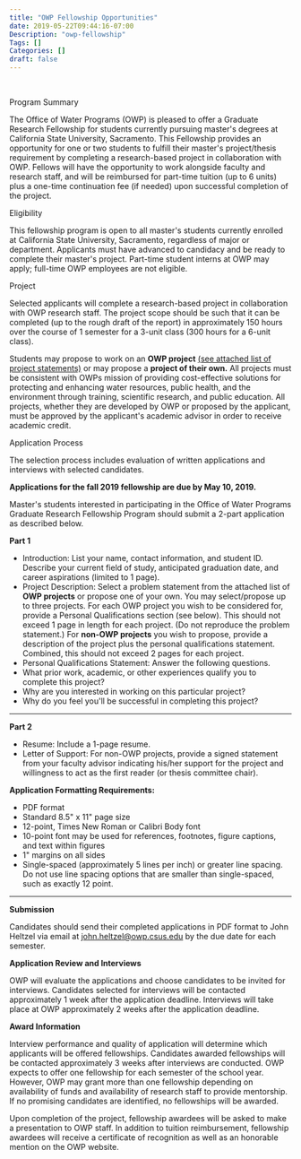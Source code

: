 ```yaml
---
title: "OWP Fellowship Opportunities"
date: 2019-05-22T09:44:16-07:00
Description: "owp-fellowship"
Tags: []
Categories: []
draft: false
---
```


&nbsp;

<div id="register-form-panel">
	<div class="register-form-header">
		Program Summary
	</div>
	
The Office of Water Programs (OWP) is pleased to offer a Graduate Research Fellowship for students currently pursuing master's degrees at California State University, Sacramento. This Fellowship provides an opportunity for one or two students to fulfill their master's project/thesis requirement by completing a research-based project in collaboration with OWP. Fellows will have the opportunity to work alongside faculty and research staff, and will be reimbursed for part-time tuition (up to 6 units) plus a one-time continuation fee (if needed) upon successful completion of the project.

<div class="register-form-header">
	Eligibility
</div>

This fellowship program is open to all master's students currently enrolled at California State University, Sacramento, regardless of major or department. Applicants must have advanced to candidacy and be ready to complete their master's project. Part-time student interns at OWP may apply; full-time OWP employees are not eligible.

<div class="register-form-header">
	Project
</div>

Selected applicants will complete a research-based project in collaboration with OWP research staff. The project scope should be such that it can be completed (up to the rough draft of the report) in approximately 150 hours over the course of 1 semester for a 3-unit class (300 hours for a 6-unit class).

Students may propose to work on an **OWP project** [(see attached list of project statements)](http://www.owp.csus.edu/research/graduate-fellowship-program/grf-problem-statements-spring-2019.pdf) or may propose a **project of their own.** All projects must be consistent with OWPs mission of providing cost-effective solutions for protecting and enhancing water resources, public health, and the environment through training, scientific research, and public education. All projects, whether they are developed by OWP or proposed by the applicant, must be approved by the applicant's academic advisor in order to receive academic credit.

<div class="register-form-header">
	Application Process
</div>

The selection process includes evaluation of written applications and interviews with selected candidates.

**Applications for the fall 2019 fellowship are due by May 10, 2019.**

Master's students interested in participating in the Office of Water Programs Graduate Research Fellowship Program should submit a 2-part application as described below.

**Part 1**

- Introduction: List your name, contact information, and student ID. Describe your current field of study, anticipated graduation date, and career aspirations (limited to 1 page).
- Project Description: Select a problem statement from the attached list of <strong>OWP projects</strong> or propose one of your own. You may select/propose up to three projects. For each OWP project you wish to be considered for, provide a Personal Qualifications section (see below). This should not exceed 1 page in length for each project. (Do not reproduce the problem statement.) For <strong>non-OWP projects</strong> you wish to propose, provide a description of the project plus the personal qualifications statement. Combined, this should not exceed 2 pages for each project.
- Personal Qualifications Statement: Answer the following questions.
 - What prior work, academic, or other experiences qualify you to complete this project?
 - Why are you interested in working on this particular project?
 - Why do you feel you'll be successful in completing this project?

<hr>

**Part 2**

- Resume: Include a 1-page resume.
- Letter of Support: For non-OWP projects, provide a signed statement from your faculty advisor indicating his/her support for the project and willingness to act as the first reader (or thesis committee chair).


**Application Formatting Requirements:**

- PDF format
- Standard 8.5" x 11" page size
- 12-point, Times New Roman or Calibri Body font
- 10-point font may be used for references, footnotes, figure captions, and text within figures
- 1" margins on all sides
- Single-spaced (approximately 5 lines per inch) or greater line spacing. Do not use line spacing options that are smaller than single-spaced, such as exactly 12 point.

<hr>

**Submission**

Candidates should send their completed applications in PDF format to John Heltzel via email at [john.heltzel@owp.csus.edu](john.heltzel@owp.csus.edu) by the due date for each semester.

**Application Review and Interviews**

OWP will evaluate the applications and choose candidates to be invited for interviews. Candidates selected for interviews will be contacted approximately 1 week after the application deadline. Interviews will take place at OWP approximately 2 weeks after the application deadline.

**Award Information**

Interview performance and quality of application will determine which applicants will be offered fellowships. Candidates awarded fellowships will be contacted approximately 3 weeks after interviews are conducted. OWP expects to offer one fellowship for each semester of the school year. However, OWP may grant more than one fellowship depending on availability of funds and availability of research staff to provide mentorship. If no promising candidates are identified, no fellowships will be awarded.

Upon completion of the project, fellowship awardees will be asked to make a presentation to OWP staff. In addition to tuition reimbursement, fellowship awardees will receive a certificate of recognition as well as an honorable mention on the OWP website.

</div>